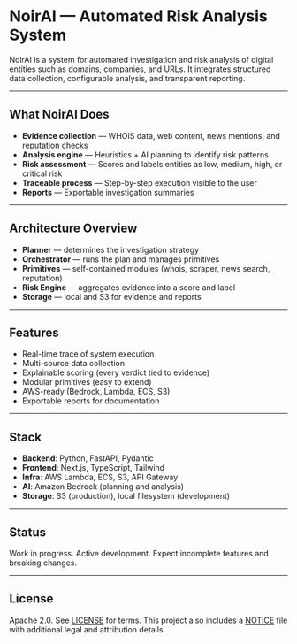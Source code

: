 # NoirAI — Automated Risk Analysis System

NoirAI is a system for automated investigation and risk analysis of digital entities such as domains, companies, and URLs.
It integrates structured data collection, configurable analysis, and transparent reporting.

---

## What NoirAI Does

* **Evidence collection** — WHOIS data, web content, news mentions, and reputation checks
* **Analysis engine** — Heuristics + AI planning to identify risk patterns
* **Risk assessment** — Scores and labels entities as low, medium, high, or critical risk
* **Traceable process** — Step-by-step execution visible to the user
* **Reports** — Exportable investigation summaries

---

## Architecture Overview

* **Planner** — determines the investigation strategy
* **Orchestrator** — runs the plan and manages primitives
* **Primitives** — self-contained modules (whois, scraper, news search, reputation)
* **Risk Engine** — aggregates evidence into a score and label
* **Storage** — local and S3 for evidence and reports

---

## Features

* Real-time trace of system execution
* Multi-source data collection
* Explainable scoring (every verdict tied to evidence)
* Modular primitives (easy to extend)
* AWS-ready (Bedrock, Lambda, ECS, S3)
* Exportable reports for documentation

---

## Stack

* **Backend**: Python, FastAPI, Pydantic
* **Frontend**: Next.js, TypeScript, Tailwind
* **Infra**: AWS Lambda, ECS, S3, API Gateway
* **AI**: Amazon Bedrock (planning and analysis)
* **Storage**: S3 (production), local filesystem (development)

---

## Status

Work in progress. Active development. Expect incomplete features and breaking changes.

---

## License

Apache 2.0. See [LICENSE](LICENSE) for terms.
This project also includes a [NOTICE](NOTICE) file with additional legal and attribution details.
